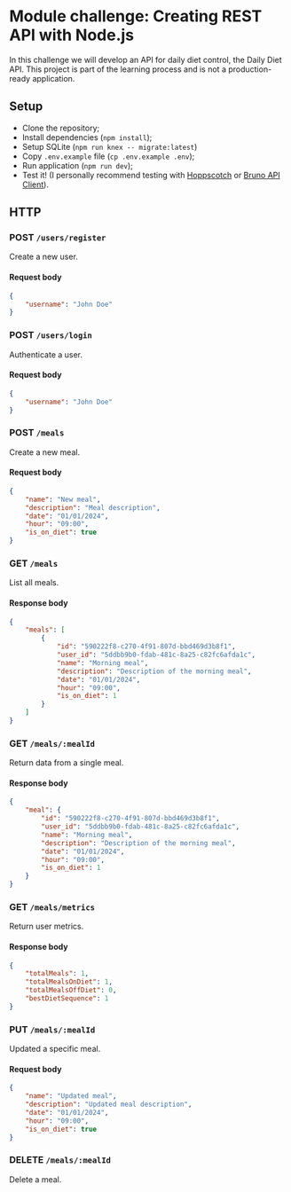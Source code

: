 # Module challenge: Creating REST API with Node.js

In this challenge we will develop an API for daily diet control, the Daily Diet API. This project is part of the learning process and is not a production-ready application.

## Setup
- Clone the repository;
- Install dependencies (`npm install`);
- Setup SQLite (`npm run knex -- migrate:latest`)
- Copy `.env.example` file (`cp .env.example .env`);
- Run application (`npm run dev`);
- Test it! (I personally recommend testing with [Hoppscotch](https://hoppscotch.io/) or [Bruno API Client](https://www.usebruno.com/)).

## HTTP

### POST `/users/register`

Create a new user.

#### Request body

```json
{
    "username": "John Doe"
}
```

### POST `/users/login`

Authenticate a user.

#### Request body

```json
{
    "username": "John Doe"
}
```

### POST `/meals`

Create a new meal.

#### Request body

```json
{
    "name": "New meal",
    "description": "Meal description",
    "date": "01/01/2024",
    "hour": "09:00",
    "is_on_diet": true
}
```

### GET `/meals`

List all meals.

#### Response body

```json
{
    "meals": [
        {
            "id": "590222f8-c270-4f91-807d-bbd469d3b8f1",
            "user_id": "5ddbb9b0-fdab-481c-8a25-c82fc6afda1c",
            "name": "Morning meal",
            "description": "Description of the morning meal",
            "date": "01/01/2024",
            "hour": "09:00",
            "is_on_diet": 1
        }
    ]
}
```

### GET `/meals/:mealId`

Return data from a single meal.

#### Response body

```json
{
    "meal": {
        "id": "590222f8-c270-4f91-807d-bbd469d3b8f1",
        "user_id": "5ddbb9b0-fdab-481c-8a25-c82fc6afda1c",
        "name": "Morning meal",
        "description": "Description of the morning meal",
        "date": "01/01/2024",
        "hour": "09:00",
        "is_on_diet": 1
    }
}
```

### GET `/meals/metrics`

Return user metrics.

#### Response body

```json
{
    "totalMeals": 1,
    "totalMealsOnDiet": 1,
    "totalMealsOffDiet": 0,
    "bestDietSequence": 1
}
```

### PUT `/meals/:mealId`

Updated a specific meal.

#### Request body

```json
{
    "name": "Updated meal",
    "description": "Updated meal description",
    "date": "01/01/2024",
    "hour": "09:00",
    "is_on_diet": true
}
```

### DELETE `/meals/:mealId`

Delete a meal.
